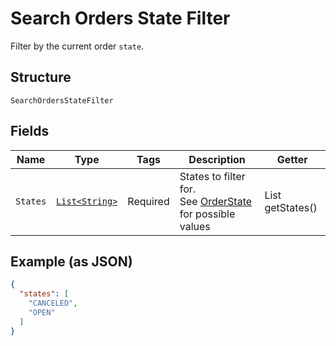
# Search Orders State Filter

Filter by the current order `state`.

## Structure

`SearchOrdersStateFilter`

## Fields

| Name | Type | Tags | Description | Getter |
|  --- | --- | --- | --- | --- |
| `States` | [`List<String>`](/doc/models/order-state.md) | Required | States to filter for.<br>See [OrderState](#type-orderstate) for possible values | List<String> getStates() |

## Example (as JSON)

```json
{
  "states": [
    "CANCELED",
    "OPEN"
  ]
}
```

